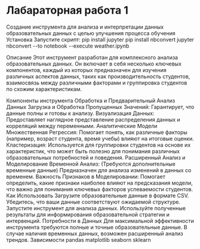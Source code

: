 # Лабараторная работа 1
Создание инструмента для анализа и интерпретации данных образовательных данных с целью улучшения процесса обучения 
Установка
Запустите скрипт:
pip install jupyter
pip install nbconvert
jupyter nbconvert --to notebook --execute weather.ipynb

Описание
Этот инструмент разработан для комплексного анализа образовательных данных. Он включает в себя несколько ключевых компонентов, каждый из которых предназначен для изучения различных аспектов данных, таких как производительность студентов, взаимосвязь между различными факторами и группировка студентов по схожим характеристикам.

Компоненты инструмента
Обработка и Предварительный Анализ Данных
Загрузка и Обработка Пропущенных Значений: Гарантирует, что данные полны и готовы к анализу.
Визуализация Данных: Предоставляет наглядное представление распределения данных и корреляций между переменными.
Аналитические Модели
Множественная Регрессия: Помогает понять, как различные факторы (например, возраст студента, время учебы) влияют на итоговые оценки.
Кластеризация: Используется для группировки студентов на основе их характеристик, что может быть полезно для понимания различных образовательных потребностей и поведения.
Расширенный Анализ и Моделирование
Временной Анализ: (Требуются дополнительные временные данные) Предназначен для анализа изменений в данных со временем.
Важность Признаков в Моделировании: Помогает определить, какие признаки наиболее влияют на предсказания модели, что важно для понимания ключевых факторов успеваемости студентов.
Как Использовать
Загрузите образовательные данные в формате CSV.
Убедитесь, что ваши данные соответствуют ожидаемой структуре.
Запустите инструмент для анализа данных.
Используйте полученные результаты для информирования образовательной стратегии и интервенций.
Потребности в Данных
Для максимальной эффективности инструмента требуются полные и точные образовательные данные.
В случае наличия временных данных, возможен расширенный анализ трендов.
Зависимости
pandas
matplotlib
seaborn
sklearn
